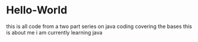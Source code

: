 # Hello-World
this is all code from a two part series on java coding covering the bases 
this is about me i am currently learning java 
